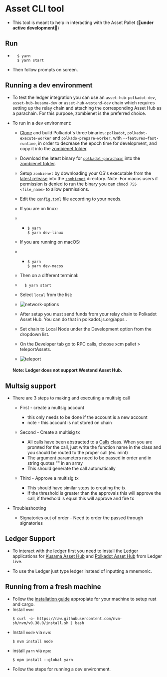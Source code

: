 # Asset CLI tool 

* This tool is meant to help in interacting with the Asset Pallet (🚧**under active development**🚧)


## Run
* ``` 
	$ yarn
	$ yarn start 
  ```
* Then follow prompts on screen.


## Running a dev environment

* To test the ledger integration you can use an `asset-hub-polkadot-dev`, `asset-hub-kusama-dev` or `asset-hub-westend-dev` chain which requires setting up the relay chain and attaching the corresponding Asset Hub as a parachain. For this purpose, 
zombienet is the preferred choice.

* To run in a dev environment:
	* [Clone](https://github.com/paritytech/polkadot-sdk/) and build Polkadot's three binaries: `polkadot`, `polkadot-execute-worker` and `polkado-prepare-worker`,  with `--features=fast-runtime`, in order to decrease the epoch time for development, and copy it into the [zombienet folder](/zombienet).
  	* Download the latest binary for [`polkadot-parachain`](https://github.com/paritytech/polkadot-sdk/releases) into the [zombienet folder](/zombienet).
	* Setup `zombienet` by downloading your OS's executable from the [latest release](https://github.com/paritytech/zombienet/releases) into the [`zombienet`](/zombienet) directory. Note: For macos users if permission is denied to run the binary you can `chmod 755 <file_name>` to allow permissions. 
	* Edit the [`config.toml`](/zombienet/config.toml) file according to your needs.

	* If you are on linux:
	* * ``` 
		$ yarn
		$ yarn dev-linux
		```
	* If you are running on macOS:
	* * ``` 
		$ yarn
		$ yarn dev-macos
		```
	* Then on a different terminal:
	* ```
		$ yarn start
		```
	* Select `local` from the list:
	* ![network-options](/docs/network-options.png)
	* After setup you must send funds from your relay chain to Polkadot Asset Hub. You can do that in polkadot.js.org/apps .
	* Set chain to Local Node under the Development option from the dropdown list.
	* On the Developer tab go to RPC calls, choose xcm pallet > teleportAssets. 
	* ![teleport](/docs/teleport.png)

	#### **Note: Ledger does not support Westend Asset Hub.**


## Multsig support 

* There are 3 steps to making and executing a multisig call 
	* First  - create a multsig account
		* this only needs to be done if the account is a new account
		* note - this account is not stored on chain
	* Second - Create a multisig tx 
		* All calls have been abstracted to a [Calls](/blockchainServices/palletCalls/helpers/blockchainCalls.js) class. When you are promted for the call, just write the function name in the class and you should be routed to the proper call (ex. mint)
		* The argument parameters need to be passed in order and in string quotes "" in an array
		* This should generate the call automatically 

	* Third - Approve a multisig tx 
		* This should have similar steps to creating the tx 
		* If the threshold is greater than the approvals this will approve the call, if threshold is equal this will approve and fire tx 

* Troubleshooting 
	* Signatories out of order - Need to order the passed through signatories 


## Ledger Support 

* To interact with the ledger first you need to install the Ledger applications for [Kusama Asset Hub](https://github.com/Zondax/ledger-statemine) and [Polkadot Asset Hub](https://github.com/Zondax/ledger-statemint) from Ledger Live.

* To use the Ledger just type ledger instead of inputting a mnemonic.


## Running from a fresh machine 

* Follow the [installation guide](https://docs.substrate.io/install/) appropiate for your machine to setup rust and cargo.
* Install `nvm`: 
	``` 
	$ curl -o- https://raw.githubusercontent.com/nvm-sh/nvm/v0.38.0/install.sh | bash 
	```  
* Install `node` via `nvm`:
	```
	$ nvm install node 
	``` 
* install `yarn` via `npm`: 
	```
	$ npm install --global yarn 
	```  
* Follow the steps for running a dev environment.
